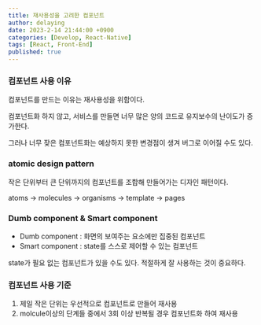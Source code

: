 ```yaml
---
title: 재사용성을 고려한 컴포넌트
author: delaying
date: 2023-2-14 21:44:00 +0900
categories: [Develop, React-Native]
tags: [React, Front-End]
published: true
---
```


### 컴포넌트 사용 이유

컴포넌트를 만드는 이유는 재사용성을 위함이다.

컴포넌트화 하지 않고, 서비스를 만들면 너무 많은 양의 코드로 유지보수의 난이도가 증가한다.

그러나 너무 잦은 컴포넌트화는 예상하지 못한 변경점이 생겨 버그로 이어질 수도 있다.

### atomic design pattern

작은 단위부터 큰 단위까지의 컴포넌트를 조합해 만들어가는 디자인 패턴이다.

atoms -> molecules -> organisms -> template -> pages

### Dumb component & Smart component

- Dumb component : 화면의 보여주는 요소에만 집중된 컴포넌트
- Smart component : state를 스스로 제어할 수 있는 컴포넌트

state가 필요 없는 컴포넌트가 있을 수도 있다.
적절하게 잘 사용하는 것이 중요하다.

### 컴포넌트 사용 기준

1. 제일 작은 단위는 우선적으로 컴포넌트로 만들어 재사용
2. molcule이상의 단계들 중에서 3회 이상 반복될 경우 컴포넌트화 하여 재사용
